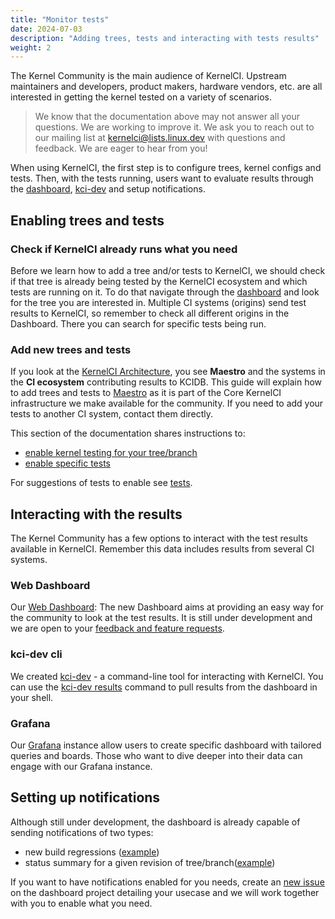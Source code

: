 ```yaml
---
title: "Monitor tests"
date: 2024-07-03
description: "Adding trees, tests and interacting with tests results"
weight: 2
---
```


The Kernel Community is the main audience of KernelCI. Upstream maintainers and developers, product makers, hardware vendors, etc. are all interested in getting the kernel tested on a variety of scenarios.

> We know that the documentation above may not answer all your questions. We are working to improve it. We ask you to reach out to our mailing list at [kernelci@lists.linux.dev](mailto:kernelci@lists.linux.dev)  with questions and feedback. We are eager to hear from you!

When using KernelCI, the first step is to configure trees, kernel configs and tests. Then, with the tests running, users want to evaluate results through the [dashboard](https://dashboard.kernelci.org/), [kci-dev](https://kci.dev/) and setup notifications.

## Enabling trees and tests

### Check if KernelCI already runs what you need

Before we learn how to add a tree and/or tests to KernelCI, we should check if that tree is already being tested by the KernelCI ecosystem and which tests are running on it. To do that navigate through the [dashboard](https://dashboard.kernelci.org/) and look for the tree you are interested in. Multiple CI systems (origins) send test results to KernelCI, so remember to check all different origins in the Dashboard. There you can search for specific tests being run.

### Add new trees and tests

If you look at the [KernelCI Architecture](../../architecture/), you see **Maestro** and the systems in the **CI ecosystem** contributing results to KCIDB. This guide will explain how to add trees and tests to [Maestro](../maestro/) as it is part of the Core KernelCI infrastructure we make available for the community. If you need to add your tests to another CI system, contact them directly.

This section of the documentation shares instructions to:
* [enable kernel testing for your tree/branch](../maestro/pipeline/developer-documentation/#enabling-a-new-kernel-tree)
* [enable specific tests](../maestro/pipeline/developer-documentation/#enabling-a-new-test)

For suggestions of tests to enable see [tests](../../tests).

## Interacting with the results

The Kernel Community has a few options to interact with the test results available in KernelCI. Remember this data includes results from several CI systems.

### Web Dashboard

Our [Web Dashboard](https://dashboard.kernelci.org/): The new Dashboard aims at providing an easy way for the community to look at the test results. It is still under development and we are open to your [feedback and feature requests](https://github.com/kernelci/dashboard/issues).

### kci-dev cli

We created [kci-dev](https://kci.dev/) - a command-line tool for interacting with KernelCI. You can use the [kci-dev results](https://kci.dev/results/) command to pull results from the dashboard in your shell.

### Grafana

Our [Grafana](https://grafana.kernelci.org/) instance allow users to create specific dashboard with tailored queries and boards. Those who want to dive deeper into their data can engage with our Grafana instance.

## Setting up notifications

Although still under development, the dashboard is already capable of sending notifications of two types:

* new build regressions ([example](https://groups.io/g/kernelci-results/message/58781))
* status summary for a given revision of tree/branch([example](https://groups.io/g/kernelci-results/message/58778))

If you want to have notifications enabled for you needs, create an [new issue](https://github.com/kernelci/dashboard/issues/new) on the dashboard project detailing your usecase and we will work together with you to enable what you need.
